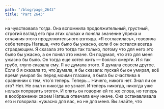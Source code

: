 ```yaml
---
path: "/blog/page_2643"
title: "Part 2643"
---
```


на чувствовала тогда. Она вспомнила продолжительный, грустный, строгий взгляд его при этих словах и поняла значение упрека и отчаяния этого продолжительного взгляда.
«Я согласилась», говорила себе теперь Наташа, «что было бы ужасно, если б он остался всегда страдающим. Я сказала это тогда так только, потому что для него это было бы ужасно, а он понял это иначе. Он подумал, что это для меня ужасно бы было. Он тогда еще хотел жить — боялся смерти. И я так грубо, глупо сказала ему. Я не думала этого. Я думала совсем другое. Если б я сказала то, что́ думала, я бы сказала: пускай бы он умирал, всё время умирал бы перед моими глазами, я была бы счастлива в сравнении с тем, что́ я теперь. Теперь... Ничего, никого нет. Знал ли он это? Нет. Не знал и никогда не узнает. И теперь никогда, никогда уже нельзя поправить этого». И опять он говорил ей те же слова, но теперь в воображении своем Наташа отвечала ему иначе. Она останавливала его и говорила: «ужасно для вас, но не для меня. Вы знайте, что 
